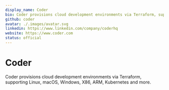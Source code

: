 ```yaml
---
display_name: Coder
bio: Coder provisions cloud development environments via Terraform, supporting Linux, macOS, Windows, X86, ARM, Kubernetes and more.
github: coder
avatar: ./.images/avatar.svg
linkedin: https://www.linkedin.com/company/coderhq
website: https://www.coder.com
status: official
---
```


# Coder

Coder provisions cloud development environments via Terraform, supporting Linux, macOS, Windows, X86, ARM, Kubernetes and more.
